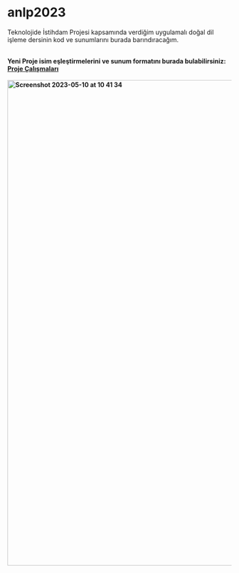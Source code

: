 # anlp2023
Teknolojide İstihdam Projesi kapsamında verdiğim uygulamalı doğal dil işleme dersinin kod ve sunumlarını burada barındıracağım.

<br>
<b>Yeni<b> Proje isim eşleştirmelerini ve sunum formatını burada bulabilirsiniz: <a target="_blank" href="https://docs.google.com/spreadsheets/d/1Rmp_yFKj37x9W1vvFm-slPET5ke9M1EtZjf7kdORdN4/edit#gid=0">Proje Çalışmaları</a>
<br>
<br>
<img width="1090" alt="Screenshot 2023-05-10 at 10 41 34" src="https://github.com/kemalcankara/anlp2023/assets/7814906/81555945-6918-4ab1-a190-a4b32716342d">
